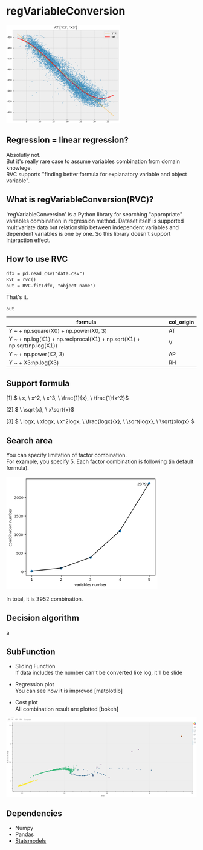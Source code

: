 # regVariableConversion

<img src="fig/sample_regplot.png" width="300">

## Regression = linear regression?
Absolutly not.  
But it's really rare case to assume variables combination from domain knowlege.  
RVC supports "finding better formula for explanatory variable and object variable".

## What is regVariableConversion(RVC)?
'regVariableConversion' is a Python library for searching "appropriate" variables combination in regression method. Dataset itself is supported multivariate data but relationship between independent variables and dependent variables is one by one. So this library doesn't support interaction effect.

## How to use RVC
```
dfx = pd.read_csv("data.csv")
RVC = rvc()
out = RVC.fit(dfx, "object name")
```
That's it.
```
out
```
| formula | col_origin |
----|---- 
| Y ~ + np.square(X0) + np.power(X0, 3) | AT |
| Y ~ + np.log(X1) + np.reciprocal(X1) + np.sqrt(X1) + np.sqrt(np.log(X1))  | V |
| Y ~ + np.power(X2, 3) | AP |
| Y ~ + X3:np.log(X3) | RH |

## Support formula
[1].$ \ x, \ x^2, \ x^3, \ \frac{1}{x}, \ \frac{1}{x^2}$  

[2].$ \ \sqrt{x}, \ x\sqrt{x}$

[3].$ \ logx, \ xlogx, \ x^2logx, \ \frac{logx}{x}, \ \sqrt{logx}, \ \sqrt{xlogx} $

## Search area
You can specify limitation of factor combination.  
For example, you specify 5. Each factor combination is following (in default formula).  

<img src="fig/factor combination.png" width="400">  

In total, it is 3952 combination.


## Decision algorithm
a

## SubFunction
+ Sliding Function  
If data includes the number can't be converted like log, it'll be slide

+ Regression plot  
You can see how it is improved [matplotlib]

+ Cost plot  
All combination result are plotted [bokeh]
<img src="fig/sample_costplot.png" width="800">

## Dependencies
- Numpy
- Pandas
- [Statsmodels](https://github.com/statsmodels/statsmodels)

